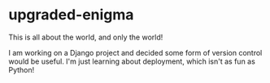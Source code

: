 # upgraded-enigma
This is all about the world, and only the world!

I am working on a Django project and decided some form of version control would be useful.  I'm just learning about deployment, which isn't as fun as Python!
